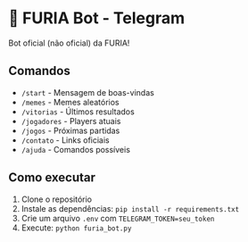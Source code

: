 # 🐆 FURIA Bot - Telegram
Bot oficial (não oficial) da FURIA!  

## Comandos  
- `/start` - Mensagem de boas-vindas  
- `/memes` - Memes aleatórios  
- `/vitorias` - Últimos resultados  
- `/jogadores` - Players atuais  
- `/jogos` - Próximas partidas 
- `/contato` - Links oficiais 
- `/ajuda` - Comandos possíveis   

## Como executar  
1. Clone o repositório  
2. Instale as dependências: `pip install -r requirements.txt`  
3. Crie um arquivo `.env` com `TELEGRAM_TOKEN=seu_token`  
4. Execute: `python furia_bot.py`  